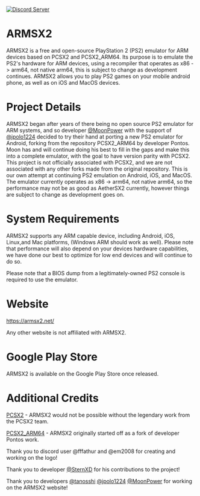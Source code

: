 
[![Discord Server](https://img.shields.io/discord/309643527816609793?color=%235CA8FA&label=ARMSX2%20Discord&logo=discord&logoColor=white)](https://discord.gg/KwAChKDctz)

# ARMSX2

ARMSX2 is a free and open-source PlayStation 2 (PS2) emulator for ARM devices based on PCSX2 and PCSX2_ARM64. Its purpose is to emulate the PS2's hardware for ARM devices, using a recompiler that operates as x86 -> arm64, not native arm64, this is subject to change as development continues. ARMSX2 allows you to play PS2 games on your mobile android phone, as well as on iOS and MacOS devices.

# Project Details

ARMSX2 began after years of there being no open source PS2 emulator for ARM systems, and so developer [@MoonPower](https://github.com/momo-AUX1) with the support of [@jpolo1224](https://github.com/jpolo1224) decided to try their hand at porting a new PS2 emulator for Android, forking from the repository PCSX2_ARM64 by developer Pontos. Moon has and will continue doing his best to fill in the gaps and make this into a complete emulator, with the goal to have version parity with PCSX2. This project is not officially associated with PCSX2, and we are not associated with any other forks made from the original repository. This is our own attempt at continuing PS2 emulation on Android, iOS, and MacOS. The emulator currently operates as x86 -> arm64, not native arm64, so the performance may not be as good as AetherSX2 currently, however things are subject to change as development goes on.

# System Requirements

ARMSX2 supports any ARM capable device, including Android, iOS, Linux,and Mac platforms, (Windows ARM should work as well). Please note that performance will also depend on your devices hardware capabilities, we have done our best to optimize for low end devices and will continue to do so.

Please note that a BIOS dump from a legitimately-owned PS2 console is required to use the emulator.

# Website 
https://armsx2.net/

Any other website is not affiliated with ARMSX2. 

# Google Play Store
ARMSX2 is available on the Google Play Store once released. 

# Additional Credits 
[PCSX2](https://github.com/PCSX2/pcsx2) - ARMSX2 would not be possible without the legendary work from the PCSX2 team. 

[PCSX2_ARM64](https://github.com/pontos2024/PCSX2_ARM64) - ARMSX2 originally started off as a fork of developer Pontos work. 

Thank you to discord user @fffathur and @em2008 for creating and working on the logo! 

Thank you to developer [@SternXD](https://github.com/SternXD) for his contributions to the project!

Thank you to developers [@tanosshi](https://github.com/tanosshi) [@jpolo1224](https://github.com/jpolo1224) [@MoonPower](https://github.com/momo-AUX1) for working on the ARMSX2 website!



